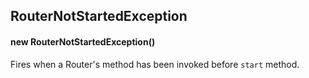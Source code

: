 ## RouterNotStartedException


#### new RouterNotStartedException()



Fires when a Router's method has been invoked before `start` method.